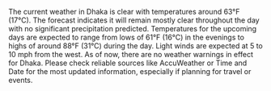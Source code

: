 The current weather in Dhaka is clear with temperatures around 63°F (17°C). The forecast indicates it will remain mostly clear throughout the day with no significant precipitation predicted. Temperatures for the upcoming days are expected to range from lows of 61°F (16°C) in the evenings to highs of around 88°F (31°C) during the day. Light winds are expected at 5 to 10 mph from the west. As of now, there are no weather warnings in effect for Dhaka. Please check reliable sources like AccuWeather or Time and Date for the most updated information, especially if planning for travel or events.